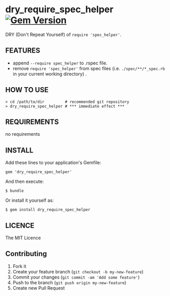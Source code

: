 # dry_require_spec_helper [![Gem Version](https://badge.fury.io/rb/dry_require_spec_helper.svg)](http://badge.fury.io/rb/dry_require_spec_helper)

DRY (Don't Repeat Yourself) of `require 'spec_helper'`.

## FEATURES

* append `--require spec_helper` to .rspec file.
* remove `require 'spec_helper'` from spec files (i.e. `./spec/**/*_spec.rb` in your current working directory) .

## HOW TO USE

```
> cd /path/to/dir         # recommended git repository
> dry_require_spec_helper # *** immediate effect ***
```

## REQUIREMENTS

no requirements

## INSTALL

Add these lines to your application's Gemfile:

```
gem 'dry_require_spec_helper'
```

And then execute:

```
$ bundle
```

Or install it yourself as:

```
$ gem install dry_require_spec_helper
```

## LICENCE

The MIT Licence

## Contributing

1. Fork it
2. Create your feature branch (`git checkout -b my-new-feature`)
3. Commit your changes (`git commit -am 'Add some feature'`)
4. Push to the branch (`git push origin my-new-feature`)
5. Create new Pull Request
